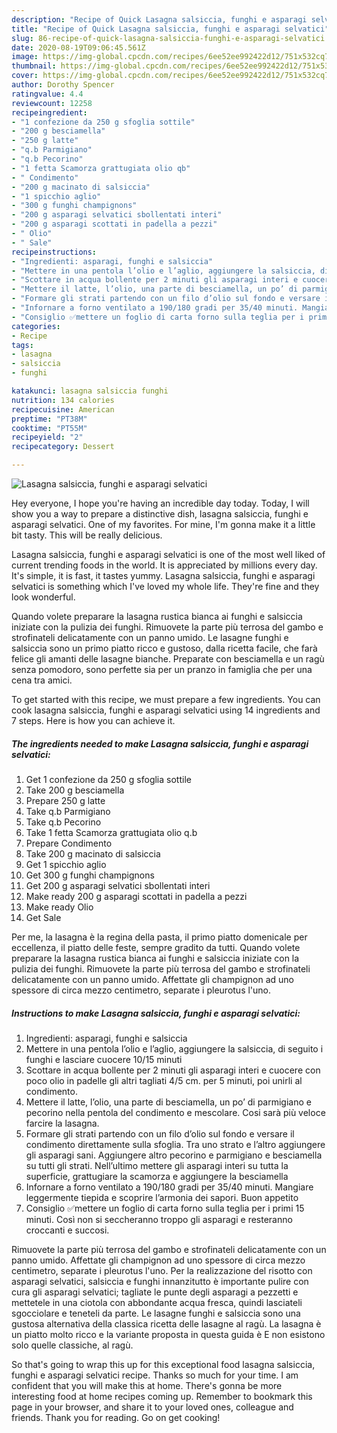 ```yaml
---
description: "Recipe of Quick Lasagna salsiccia, funghi e asparagi selvatici"
title: "Recipe of Quick Lasagna salsiccia, funghi e asparagi selvatici"
slug: 86-recipe-of-quick-lasagna-salsiccia-funghi-e-asparagi-selvatici
date: 2020-08-19T09:06:45.561Z
image: https://img-global.cpcdn.com/recipes/6ee52ee992422d12/751x532cq70/lasagna-salsiccia-funghi-e-asparagi-selvatici-recipe-main-photo.jpg
thumbnail: https://img-global.cpcdn.com/recipes/6ee52ee992422d12/751x532cq70/lasagna-salsiccia-funghi-e-asparagi-selvatici-recipe-main-photo.jpg
cover: https://img-global.cpcdn.com/recipes/6ee52ee992422d12/751x532cq70/lasagna-salsiccia-funghi-e-asparagi-selvatici-recipe-main-photo.jpg
author: Dorothy Spencer
ratingvalue: 4.4
reviewcount: 12258
recipeingredient:
- "1 confezione da 250 g sfoglia sottile"
- "200 g besciamella"
- "250 g latte"
- "q.b Parmigiano"
- "q.b Pecorino"
- "1 fetta Scamorza grattugiata olio qb"
- " Condimento"
- "200 g macinato di salsiccia"
- "1 spicchio aglio"
- "300 g funghi champignons"
- "200 g asparagi selvatici sbollentati interi"
- "200 g asparagi scottati in padella a pezzi"
- " Olio"
- " Sale"
recipeinstructions:
- "Ingredienti: asparagi, funghi e salsiccia"
- "Mettere in una pentola l’olio e l’aglio, aggiungere la salsiccia, di seguito i funghi e lasciare cuocere 10/15 minuti"
- "Scottare in acqua bollente per 2 minuti gli asparagi interi e cuocere con poco olio in padelle gli altri tagliati 4/5 cm. per 5 minuti, poi unirli al condimento."
- "Mettere il latte, l’olio, una parte di besciamella, un po’ di parmigiano e pecorino nella pentola del condimento e mescolare. Cosi sarà più veloce farcire la lasagna."
- "Formare gli strati partendo con un filo d’olio sul fondo e versare il condimento direttamente sulla sfoglia. Tra uno strato e l’altro aggiungere gli asparagi sani. Aggiungere altro pecorino e parmigiano e besciamella su tutti gli strati. Nell’ultimo mettere gli asparagi interi su tutta la superficie, grattugiare la scamorza e aggiungere la besciamella"
- "Infornare a forno ventilato a 190/180 gradi per 35/40 minuti. Mangiare leggermente tiepida e scoprire l’armonia dei sapori. Buon appetito"
- "Consiglio ✅mettere un foglio di carta forno sulla teglia per i primi 15 minuti. Così non si seccheranno troppo gli asparagi e resteranno croccanti e succosi."
categories:
- Recipe
tags:
- lasagna
- salsiccia
- funghi

katakunci: lasagna salsiccia funghi 
nutrition: 134 calories
recipecuisine: American
preptime: "PT38M"
cooktime: "PT55M"
recipeyield: "2"
recipecategory: Dessert

---
```



![Lasagna salsiccia, funghi e asparagi selvatici](https://img-global.cpcdn.com/recipes/6ee52ee992422d12/751x532cq70/lasagna-salsiccia-funghi-e-asparagi-selvatici-recipe-main-photo.jpg)

Hey everyone, I hope you're having an incredible day today. Today, I will show you a way to prepare a distinctive dish, lasagna salsiccia, funghi e asparagi selvatici. One of my favorites. For mine, I'm gonna make it a little bit tasty. This will be really delicious.

Lasagna salsiccia, funghi e asparagi selvatici is one of the most well liked of current trending foods in the world. It is appreciated by millions every day. It's simple, it is fast, it tastes yummy. Lasagna salsiccia, funghi e asparagi selvatici is something which I've loved my whole life. They're fine and they look wonderful.

Quando volete preparare la lasagna rustica bianca ai funghi e salsiccia iniziate con la pulizia dei funghi. Rimuovete la parte più terrosa del gambo e strofinateli delicatamente con un panno umido. Le lasagne funghi e salsiccia sono un primo piatto ricco e gustoso, dalla ricetta facile, che farà felice gli amanti delle lasagne bianche. Preparate con besciamella e un ragù senza pomodoro, sono perfette sia per un pranzo in famiglia che per una cena tra amici.


To get started with this recipe, we must prepare a few ingredients. You can cook lasagna salsiccia, funghi e asparagi selvatici using 14 ingredients and 7 steps. Here is how you can achieve it.

<!--inarticleads1-->

##### The ingredients needed to make Lasagna salsiccia, funghi e asparagi selvatici:

1. Get 1 confezione da 250 g sfoglia sottile
1. Take 200 g besciamella
1. Prepare 250 g latte
1. Take q.b Parmigiano
1. Take q.b Pecorino
1. Take 1 fetta Scamorza grattugiata olio q.b
1. Prepare  Condimento
1. Take 200 g macinato di salsiccia
1. Get 1 spicchio aglio
1. Get 300 g funghi champignons
1. Get 200 g asparagi selvatici sbollentati interi
1. Make ready 200 g asparagi scottati in padella a pezzi
1. Make ready  Olio
1. Get  Sale


Per me, la lasagna è la regina della pasta, il primo piatto domenicale per eccellenza, il piatto delle feste, sempre gradito da tutti. Quando volete preparare la lasagna rustica bianca ai funghi e salsiccia iniziate con la pulizia dei funghi. Rimuovete la parte più terrosa del gambo e strofinateli delicatamente con un panno umido. Affettate gli champignon ad uno spessore di circa mezzo centimetro, separate i pleurotus l&#39;uno. 

<!--inarticleads2-->

##### Instructions to make Lasagna salsiccia, funghi e asparagi selvatici:

1. Ingredienti: asparagi, funghi e salsiccia
1. Mettere in una pentola l’olio e l’aglio, aggiungere la salsiccia, di seguito i funghi e lasciare cuocere 10/15 minuti
1. Scottare in acqua bollente per 2 minuti gli asparagi interi e cuocere con poco olio in padelle gli altri tagliati 4/5 cm. per 5 minuti, poi unirli al condimento.
1. Mettere il latte, l’olio, una parte di besciamella, un po’ di parmigiano e pecorino nella pentola del condimento e mescolare. Cosi sarà più veloce farcire la lasagna.
1. Formare gli strati partendo con un filo d’olio sul fondo e versare il condimento direttamente sulla sfoglia. Tra uno strato e l’altro aggiungere gli asparagi sani. Aggiungere altro pecorino e parmigiano e besciamella su tutti gli strati. Nell’ultimo mettere gli asparagi interi su tutta la superficie, grattugiare la scamorza e aggiungere la besciamella
1. Infornare a forno ventilato a 190/180 gradi per 35/40 minuti. Mangiare leggermente tiepida e scoprire l’armonia dei sapori. Buon appetito
1. Consiglio ✅mettere un foglio di carta forno sulla teglia per i primi 15 minuti. Così non si seccheranno troppo gli asparagi e resteranno croccanti e succosi.


Rimuovete la parte più terrosa del gambo e strofinateli delicatamente con un panno umido. Affettate gli champignon ad uno spessore di circa mezzo centimetro, separate i pleurotus l&#39;uno. Per la realizzazione del risotto con asparagi selvatici, salsiccia e funghi innanzitutto è importante pulire con cura gli asparagi selvatici; tagliate le punte degli asparagi a pezzetti e mettetele in una ciotola con abbondante acqua fresca, quindi lasciateli sgocciolare e teneteli da parte. Le lasagne funghi e salsiccia sono una gustosa alternativa della classica ricetta delle lasagne al ragù. La lasagna è un piatto molto ricco e la variante proposta in questa guida è E non esistono solo quelle classiche, al ragù. 

So that's going to wrap this up for this exceptional food lasagna salsiccia, funghi e asparagi selvatici recipe. Thanks so much for your time. I am confident that you will make this at home. There's gonna be more interesting food at home recipes coming up. Remember to bookmark this page in your browser, and share it to your loved ones, colleague and friends. Thank you for reading. Go on get cooking!
